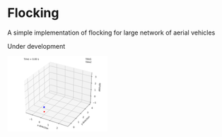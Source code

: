 # Flocking

A simple implementation of flocking for large network of aerial vehicles

Under development 


<p float="center">
  <img src="https://github.com/tjards/flocking_network/blob/master/Figs/animation_init2.gif" width="45%" />
</p>

<div align="left"> 


